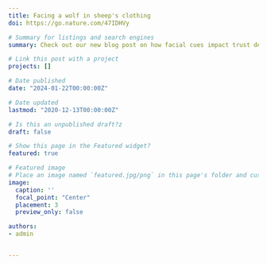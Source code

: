 ```yaml
---
title: Facing a wolf in sheep's clothing
doi: https://go.nature.com/47IDHVy

# Summary for listings and search engines
summary: Check out our new blog post on how facial cues impact trust decisions.

# Link this post with a project
projects: []

# Date published
date: "2024-01-22T00:00:00Z"

# Date updated
lastmod: "2020-12-13T00:00:00Z"

# Is this an unpublished draft?z
draft: false

# Show this page in the Featured widget?
featured: true

# Featured image
# Place an image named `featured.jpg/png` in this page's folder and customize its options here.
image:
  caption: ''
  focal_point: "Center"
  placement: 3
  preview_only: false

authors:
- admin


---
```

